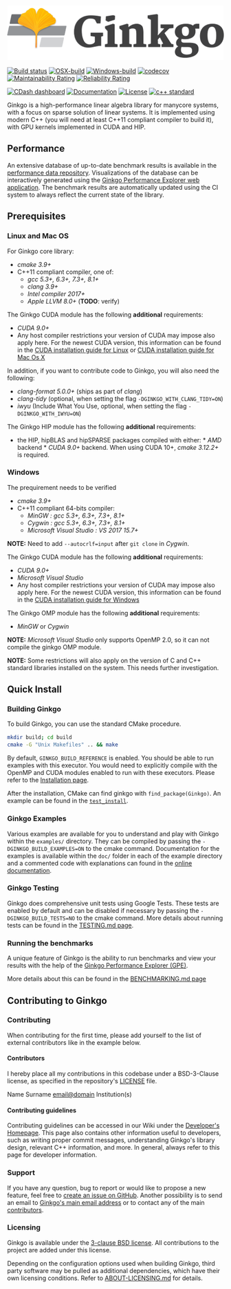 ![Ginkgo](/assets/logo.png)

[![Build status](https://gitlab.com/ginkgo-project/ginkgo-public-ci/badges/develop/pipeline.svg)](https://github.com/ginkgo-project/ginkgo/commits/develop)
[![OSX-build](https://github.com/ginkgo-project/ginkgo/workflows/OSX-build/badge.svg)](https://github.com/ginkgo-project/ginkgo/actions?query=workflow%3AOSX-build)
[![Windows-build](https://github.com/ginkgo-project/ginkgo/workflows/windows-build/badge.svg)](https://github.com/ginkgo-project/ginkgo/actions?query=workflow%3AWindows-build)
[![codecov](https://codecov.io/gh/ginkgo-project/ginkgo/branch/develop/graph/badge.svg)](https://codecov.io/gh/ginkgo-project/ginkgo)
[![Maintainability Rating](https://sonarcloud.io/api/project_badges/measure?project=ginkgo-project_ginkgo&metric=sqale_rating)](https://sonarcloud.io/dashboard?id=ginkgo-project_ginkgo)
[![Reliability Rating](https://sonarcloud.io/api/project_badges/measure?project=ginkgo-project_ginkgo&metric=reliability_rating)](https://sonarcloud.io/dashboard?id=ginkgo-project_ginkgo)

[![CDash dashboard](https://img.shields.io/badge/CDash-Access-blue.svg)](http://my.cdash.org/index.php?project=Ginkgo+Project)
[![Documentation](https://img.shields.io/badge/Documentation-latest-blue.svg)](https://ginkgo-project.github.io/ginkgo/doc/develop/)
[![License](https://img.shields.io/github/license/ginkgo-project/ginkgo.svg)](./LICENSE)
[![c++ standard](https://img.shields.io/badge/c%2B%2B-11-blue.svg)](https://en.wikipedia.org/wiki/C%2B%2B#Standardization)

Ginkgo is a high-performance linear algebra library for manycore systems, with a
focus on sparse solution of linear systems. It is implemented using modern C++
(you will need at least C++11 compliant compiler to build it), with GPU kernels
implemented in CUDA and HIP.


Performance
-----------

An extensive database of up-to-date benchmark results is available in the
[performance data repository](https://github.com/ginkgo-project/ginkgo-data).
Visualizations of the database can be interactively generated using the
[Ginkgo Performance Explorer web application](https://ginkgo-project.github.io/gpe).
The benchmark results are automatically updated using the CI system to always
reflect the current state of the library.

Prerequisites
-------------

### Linux and Mac OS 

For Ginkgo core library:

*   _cmake 3.9+_
*   C++11 compliant compiler, one of:
    *   _gcc 5.3+, 6.3+, 7.3+, 8.1+_
    *   _clang 3.9+_
    *   _Intel compiler 2017+_
    *   _Apple LLVM 8.0+_ (__TODO__: verify)

The Ginkgo CUDA module has the following __additional__ requirements:

*   _CUDA 9.0+_
*   Any host compiler restrictions your version of CUDA may impose also apply
    here. For the newest CUDA version, this information can be found in the
    [CUDA installation guide for Linux](https://docs.nvidia.com/cuda/cuda-installation-guide-linux/index.html)
    or [CUDA installation guide for Mac Os X](https://docs.nvidia.com/cuda/cuda-installation-guide-mac-os-x/index.html)

In addition, if you want to contribute code to Ginkgo, you will also need the
following:

*   _clang-format 5.0.0+_ (ships as part of _clang_)
*   _clang-tidy_ (optional, when setting the flag `-DGINKGO_WITH_CLANG_TIDY=ON`)
*   _iwyu_ (Include What You Use, optional, when setting the flag `-DGINKGO_WITH_IWYU=ON`)

The Ginkgo HIP module has the following __additional__ requirements:

*    the HIP, hipBLAS and hipSPARSE packages compiled with either:
    * _AMD_ backend
    * _CUDA 9.0+_ backend. When using CUDA 10+, _cmake 3.12.2+_ is required.

### Windows

The prequirement needs to be verified
*   _cmake 3.9+_
*   C++11 compliant 64-bits compiler:
    *   _MinGW : gcc 5.3+, 6.3+, 7.3+, 8.1+_
    *   _Cygwin : gcc 5.3+, 6.3+, 7.3+, 8.1+_
    *   _Microsoft Visual Studio : VS 2017 15.7+_

__NOTE:__ Need to add `--autocrlf=input` after `git clone` in _Cygwin_.

The Ginkgo CUDA module has the following __additional__ requirements:

*   _CUDA 9.0+_
*   _Microsoft Visual Studio_
*   Any host compiler restrictions your version of CUDA may impose also apply
    here. For the newest CUDA version, this information can be found in the
    [CUDA installation guide for Windows](https://docs.nvidia.com/cuda/cuda-installation-guide-microsoft-windows/index.html)

The Ginkgo OMP module has the following __additional__ requirements:
*  _MinGW_ or _Cygwin_

__NOTE:__ _Microsoft Visual Studio_ only supports OpenMP 2.0, so it can not compile the ginkgo OMP module.

__NOTE:__ Some restrictions will also apply on the version of C and C++ standard
libraries installed on the system. This needs further investigation.

Quick Install
------------

### Building Ginkgo

To build Ginkgo, you can use the standard CMake procedure. 

```sh
mkdir build; cd build
cmake -G "Unix Makefiles" .. && make
```

By default, `GINKGO_BUILD_REFERENCE` is enabled. You should be able to run examples with this
executor. You would need to explicitly compile with the OpenMP and CUDA modules enabled
to run with these executors. Please refer to the [Installation page](./INSTALL.md).

After the installation, CMake can find ginkgo with `find_package(Ginkgo)`.
An example can be found in the [`test_install`](test_install/CMakeLists.txt).

### Ginkgo Examples

Various examples are available for you to understand and play with Ginkgo within the `examples/` directory. They can be compiled by passing the `-DGINKGO_BUILD_EXAMPLES=ON` to the cmake command. Documentation for the examples is available within the `doc/` folder in each of the example directory and a commented code with explanations can found in the [online documentation](https://ginkgo-project.github.io/ginkgo/doc/develop/Examples.html).

### Ginkgo Testing

Ginkgo does comprehensive unit tests using Google Tests. These tests are enabled by default and can be disabled if necessary by passing the `-DGINKGO_BUILD_TESTS=NO` to the cmake command. More details about running tests can be found in the [TESTING.md page](./TESTING.md).

### Running the benchmarks

A unique feature of Ginkgo is the ability to run benchmarks and view your results
with the help of the [Ginkgo Performance Explorer (GPE)](https://ginkgo-project.github.io/gpe/). 

More details about this can be found in the [BENCHMARKING.md page](./BENCHMARKING.md)

Contributing to Ginkgo
---------------------------

### Contributing

When contributing for the first time, please add yourself to the list of
external contributors like in the example below.

#### Contributors
I hereby place all my contributions in this codebase under a BSD-3-Clause
license, as specified in the repository's [LICENSE](./LICENSE) file.

Name Surname <email@domain> Institution(s)

#### Contributing guidelines

Contributing guidelines can be accessed in our Wiki under the [Developer's
Homepage](https://github.com/ginkgo-project/ginkgo/wiki/Developers-Homepage).
This page also contains other information useful to developers, such as writing
proper commit messages, understanding Ginkgo's library design, relevant C++
information, and more. In general, always refer to this page for developer
information.

### Support
If you have any question, bug to report or would like to propose a new feature,
feel free to [create an
issue on GitHub](https://github.com/ginkgo-project/ginkgo/issues/new). Another possibility
is to send an email to [Ginkgo's main email address](ginkgo.library@gmail.com)
or to contact any of the main [contributors](contributors.txt).


### Licensing

Ginkgo is available under the [3-clause BSD license](LICENSE). All contributions
to the project are added under this license.

Depending on the configuration options used when building Ginkgo, third party
software may be pulled as additional dependencies, which have their own
licensing conditions. Refer to [ABOUT-LICENSING.md](ABOUT-LICENSING.md) for
details.
